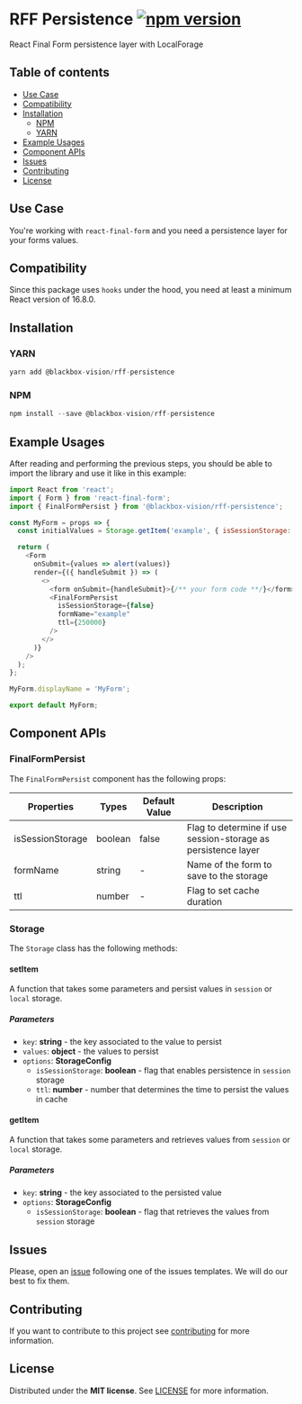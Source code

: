# RFF Persistence [![npm version](https://badge.fury.io/js/%40blackbox-vision%2Frff-persistence.svg)](https://badge.fury.io/js/%40blackbox-vision%2Frff-persistence)

React Final Form persistence layer with LocalForage

## Table of contents

- [Use Case](#use-case)
- [Compatibility](#compatibility)
- [Installation](#installation)
  - [NPM](#npm)
  - [YARN](#yarn)
- [Example Usages](#example-usages)
- [Component APIs](#component-apis)
- [Issues](#issues)
- [Contributing](#contributing)
- [License](#license)

## Use Case

You're working with `react-final-form` and you need a persistence layer for your forms values.

## Compatibility

Since this package uses `hooks` under the hood, you need at least a minimum React version of 16.8.0.

## Installation

### YARN

```javascript
yarn add @blackbox-vision/rff-persistence
```

### NPM

```javascript
npm install --save @blackbox-vision/rff-persistence
```

## Example Usages

After reading and performing the previous steps, you should be able to import the library and use it like in this example:

```javascript
import React from 'react';
import { Form } from 'react-final-form';
import { FinalFormPersist } from '@blackbox-vision/rff-persistence';

const MyForm = props => {
  const initialValues = Storage.getItem('example', { isSessionStorage: false });

  return (
    <Form
      onSubmit={values => alert(values)}
      render={({ handleSubmit }) => (
        <>
          <form onSubmit={handleSubmit}>{/** your form code **/}</form>
          <FinalFormPersist
            isSessionStorage={false}
            formName="example"
            ttl={250000}
          />
        </>
      )}
    />
  );
};

MyForm.displayName = 'MyForm';

export default MyForm;
```

## Component APIs

### FinalFormPersist

The `FinalFormPersist` component has the following props:

| Properties       | Types   | Default Value | Description                                                   |
| ---------------- | ------- | ------------- | ------------------------------------------------------------- |
| isSessionStorage | boolean | false         | Flag to determine if use session-storage as persistence layer |
| formName         | string  | -             | Name of the form to save to the storage                       |
| ttl              | number  | -             | Flag to set cache duration                                    |

### Storage

The `Storage` class has the following methods:

#### setItem

A function that takes some parameters and persist values in `session` or `local` storage.

##### Parameters

- `key`: **string** - the key associated to the value to persist
- `values`: **object** - the values to persist
- `options`: **StorageConfig**
  - `isSessionStorage`: **boolean** - flag that enables persistence in `session` storage
  - `ttl`: **number** - number that determines the time to persist the values in cache

#### getItem

A function that takes some parameters and retrieves values from `session` or `local` storage.

##### Parameters

- `key`: **string** - the key associated to the persisted value
- `options`: **StorageConfig**
  - `isSessionStorage`: **boolean** - flag that retrieves the values from `session` storage

## Issues

Please, open an [issue](https://github.com/BlackBoxVision/react-final-form-helpers/issues) following one of the issues templates. We will do our best to fix them.

## Contributing

If you want to contribute to this project see [contributing](https://github.com/BlackBoxVision/react-final-form-helpers/blob/master/CONTRIBUTING.md) for more information.

## License

Distributed under the **MIT license**. See [LICENSE](https://github.com/BlackBoxVision/react-final-form-helpers/blob/master/LICENSE) for more information.
